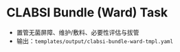 # CLABSI Bundle (Ward) Task

- 置管无菌屏障、维护/敷料、必要性评估与拔管
- 输出：`templates/output/clabsi-bundle-ward-tmpl.yaml`
